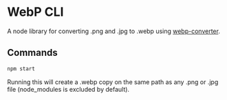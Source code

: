 # WebP CLI

A node library for converting .png and .jpg to .webp using [webp-converter](https://github.com/scionoftech/webp-converter).

## Commands

```bash
npm start
```

Running this will create a .webp copy on the same path as any .png or .jpg file (node_modules is excluded by default).
